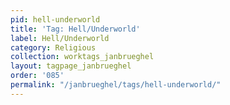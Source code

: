 ```yaml
---
pid: hell-underworld
title: 'Tag: Hell/Underworld'
label: Hell/Underworld
category: Religious
collection: worktags_janbrueghel
layout: tagpage_janbrueghel
order: '085'
permalink: "/janbrueghel/tags/hell-underworld/"
---
```

